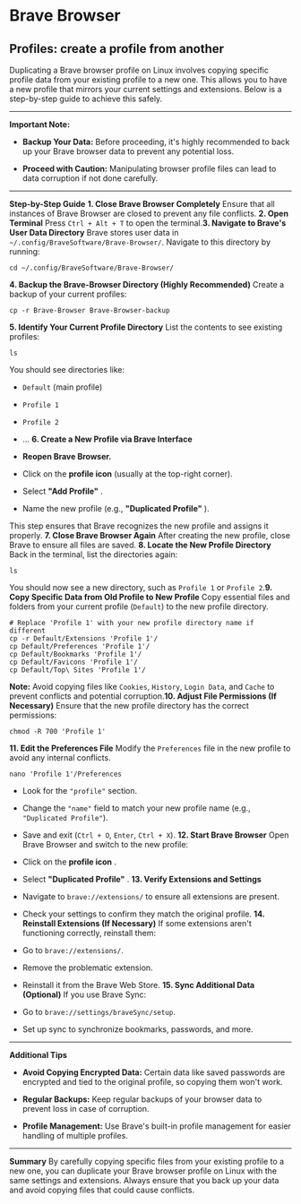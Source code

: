 # Brave Browser

## Profiles: create a profile from another

Duplicating a Brave browser profile on Linux involves copying specific profile data from your existing profile to a new one. This allows you to have a new profile that mirrors your current settings and extensions. Below is a step-by-step guide to achieve this safely.

---

**Important Note:**  

- **Backup Your Data:**  Before proceeding, it's highly recommended to back up your Brave browser data to prevent any potential loss.
 
- **Proceed with Caution:**  Manipulating browser profile files can lead to data corruption if not done carefully.

---

**Step-by-Step Guide** **1. Close Brave Browser Completely** 
Ensure that all instances of Brave Browser are closed to prevent any file conflicts.
**2. Open Terminal** Press `Ctrl + Alt + T` to open the terminal.**3. Navigate to Brave's User Data Directory** Brave stores user data in `~/.config/BraveSoftware/Brave-Browser/`. Navigate to this directory by running:

```Copy code
cd ~/.config/BraveSoftware/Brave-Browser/
```
**4. Backup the Brave-Browser Directory (Highly Recommended)** 
Create a backup of your current profiles:


```Copy code
cp -r Brave-Browser Brave-Browser-backup
```
**5. Identify Your Current Profile Directory** 
List the contents to see existing profiles:


```Copy code
ls
```

You should see directories like:
 
- `Default` (main profile)
 
- `Profile 1`
 
- `Profile 2`

- ...
**6. Create a New Profile via Brave Interface**  
- **Reopen Brave Browser.**
 
- Click on the **profile icon**  (usually at the top-right corner).
 
- Select **"Add Profile"** .
 
- Name the new profile (e.g., **"Duplicated Profile"** ).

This step ensures that Brave recognizes the new profile and assigns it properly.
**7. Close Brave Browser Again** 
After creating the new profile, close Brave to ensure all files are saved.
**8. Locate the New Profile Directory** 
Back in the terminal, list the directories again:


```Copy code
ls
```
You should now see a new directory, such as `Profile 1` or `Profile 2`.**9. Copy Specific Data from Old Profile to New Profile** Copy essential files and folders from your current profile (`Default`) to the new profile directory.

```Copy code
# Replace 'Profile 1' with your new profile directory name if different
cp -r Default/Extensions 'Profile 1'/
cp Default/Preferences 'Profile 1'/
cp Default/Bookmarks 'Profile 1'/
cp Default/Favicons 'Profile 1'/
cp Default/Top\ Sites 'Profile 1'/
```
**Note:**  Avoid copying files like `Cookies`, `History`, `Login Data`, and `Cache` to prevent conflicts and potential corruption.**10. Adjust File Permissions (If Necessary)** 
Ensure that the new profile directory has the correct permissions:


```Copy code
chmod -R 700 'Profile 1'
```
**11. Edit the Preferences File** Modify the `Preferences` file in the new profile to avoid any internal conflicts.

```Copy code
nano 'Profile 1'/Preferences
```
 
- Look for the `"profile"` section.
 
- Change the `"name"` field to match your new profile name (e.g., `"Duplicated Profile"`).
 
- Save and exit (`Ctrl + O`, `Enter`, `Ctrl + X`).
**12. Start Brave Browser** 
Open Brave Browser and switch to the new profile:
 
- Click on the **profile icon** .
 
- Select **"Duplicated Profile"** .
**13. Verify Extensions and Settings**  
- Navigate to `brave://extensions/` to ensure all extensions are present.

- Check your settings to confirm they match the original profile.
**14. Reinstall Extensions (If Necessary)** 
If some extensions aren't functioning correctly, reinstall them:
 
- Go to `brave://extensions/`.

- Remove the problematic extension.

- Reinstall it from the Brave Web Store.
**15. Sync Additional Data (Optional)** 
If you use Brave Sync:
 
- Go to `brave://settings/braveSync/setup`.

- Set up sync to synchronize bookmarks, passwords, and more.


---

**Additional Tips**  
- **Avoid Copying Encrypted Data:**  Certain data like saved passwords are encrypted and tied to the original profile, so copying them won't work.
 
- **Regular Backups:**  Keep regular backups of your browser data to prevent loss in case of corruption.
 
- **Profile Management:**  Use Brave's built-in profile management for easier handling of multiple profiles.


---

**Summary** 
By carefully copying specific files from your existing profile to a new one, you can duplicate your Brave browser profile on Linux with the same settings and extensions. Always ensure that you back up your data and avoid copying files that could cause conflicts.
